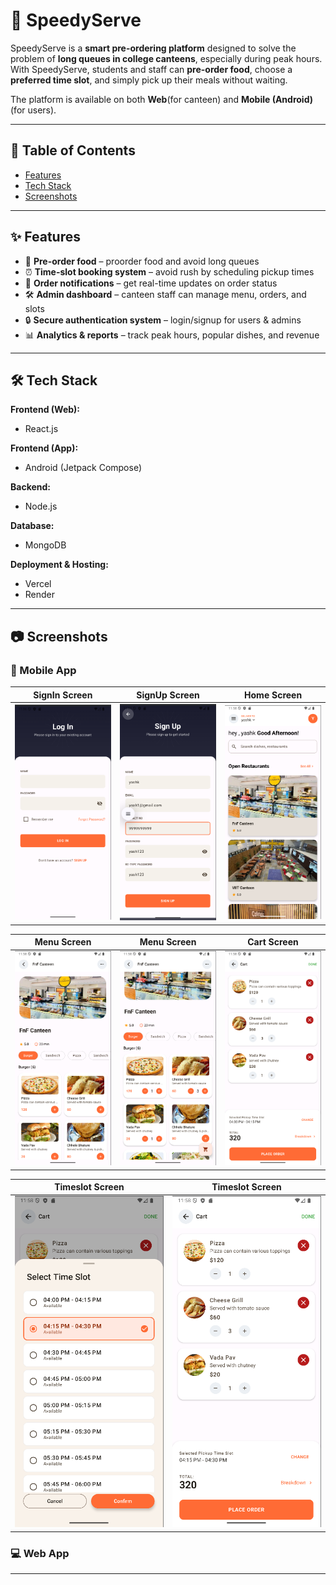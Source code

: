 # 🚀 SpeedyServe

SpeedyServe is a **smart pre-ordering platform** designed to solve the problem of **long queues in college canteens**, especially during peak hours. With SpeedyServe, students and staff can **pre-order food**, choose a **preferred time slot**, and simply pick up their meals without waiting.  

The platform is available on both **Web**(for canteen) and **Mobile (Android)**(for users). 

---

## 📖 Table of Contents
- [Features](#-features)
- [Tech Stack](#-tech-stack)
- [Screenshots](#-screenshots)

---

## ✨ Features
- 🍔 **Pre-order food** – proorder food and avoid long queues  
- ⏰ **Time-slot booking system** – avoid rush by scheduling pickup times  
- 🔔 **Order notifications** – get real-time updates on order status    
- 🛠️ **Admin dashboard** – canteen staff can manage menu, orders, and slots  
- 🔒 **Secure authentication system** – login/signup for users & admins  
- 📊 **Analytics & reports** – track peak hours, popular dishes, and revenue  

---

## 🛠 Tech Stack
**Frontend (Web):**
- React.js  

**Frontend (App):**
- Android (Jetpack Compose)  

**Backend:**
- Node.js   

**Database:**
- MongoDB  

**Deployment & Hosting:**
- Vercel 
- Render

---

## 📷 Screenshots

### 📱 Mobile App
| SignIn Screen | SignUp Screen | Home Screen |
|-------------|-----------------|---------|
|  <img src="resources/signin.png" width="300"/> | <img src="resources/signup.png" width="300"/> | <img src="resources/homescreen.png" width="300"/> |


| Menu Screen | Menu Screen | Cart Screen |
|-------------|-----------------|---------|
|  <img src="resources/menuscreen.png" width="300"/> | <img src="resources/menuscreen2.png" width="300"/> | <img src="resources/cartscreen.png" width="300"/> |


| Timeslot Screen | Timeslot Screen | 
|-------------|-----------------|
|  <img src="resources/timeslot.png" width="300"/> | <img src="resources/timeslot2.png" width="300"/> | 

### 💻 Web App

---






